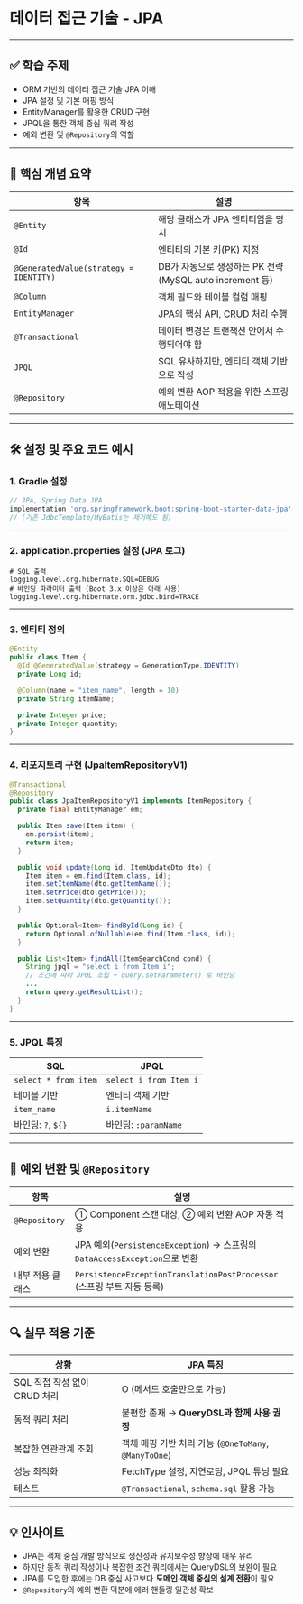 # 데이터 접근 기술 - JPA

---

## ✅ 학습 주제

* ORM 기반의 데이터 접근 기술 JPA 이해
* JPA 설정 및 기본 매핑 방식
* EntityManager를 활용한 CRUD 구현
* JPQL을 통한 객체 중심 쿼리 작성
* 예외 변환 및 `@Repository`의 역할

---

## 🧩 핵심 개념 요약

| 항목                                     | 설명                                           |
| -------------------------------------- | -------------------------------------------- |
| `@Entity`                              | 해당 클래스가 JPA 엔티티임을 명시                         |
| `@Id`                                  | 엔티티의 기본 키(PK) 지정                             |
| `@GeneratedValue(strategy = IDENTITY)` | DB가 자동으로 생성하는 PK 전략 (MySQL auto increment 등) |
| `@Column`                              | 객체 필드와 테이블 컬럼 매핑                             |
| `EntityManager`                        | JPA의 핵심 API, CRUD 처리 수행                      |
| `@Transactional`                       | 데이터 변경은 트랜잭션 안에서 수행되어야 함                     |
| `JPQL`                                 | SQL 유사하지만, 엔티티 객체 기반으로 작성                    |
| `@Repository`                          | 예외 변환 AOP 적용을 위한 스프링 애노테이션                   |

---

## 🛠️ 설정 및 주요 코드 예시

### 1. Gradle 설정

```groovy
// JPA, Spring Data JPA
implementation 'org.springframework.boot:spring-boot-starter-data-jpa'
// (기존 JdbcTemplate/MyBatis는 제거해도 됨)
```

---

### 2. application.properties 설정 (JPA 로그)

```properties
# SQL 출력
logging.level.org.hibernate.SQL=DEBUG
# 바인딩 파라미터 출력 (Boot 3.x 이상은 아래 사용)
logging.level.org.hibernate.orm.jdbc.bind=TRACE
```

---

### 3. 엔티티 정의

```java
@Entity
public class Item {
  @Id @GeneratedValue(strategy = GenerationType.IDENTITY)
  private Long id;

  @Column(name = "item_name", length = 10)
  private String itemName;

  private Integer price;
  private Integer quantity;
}
```

---

### 4. 리포지토리 구현 (JpaItemRepositoryV1)

```java
@Transactional
@Repository
public class JpaItemRepositoryV1 implements ItemRepository {
  private final EntityManager em;

  public Item save(Item item) {
    em.persist(item);
    return item;
  }

  public void update(Long id, ItemUpdateDto dto) {
    Item item = em.find(Item.class, id);
    item.setItemName(dto.getItemName());
    item.setPrice(dto.getPrice());
    item.setQuantity(dto.getQuantity());
  }

  public Optional<Item> findById(Long id) {
    return Optional.ofNullable(em.find(Item.class, id));
  }

  public List<Item> findAll(ItemSearchCond cond) {
    String jpql = "select i from Item i";
    // 조건에 따라 JPQL 조립 + query.setParameter() 로 바인딩
    ...
    return query.getResultList();
  }
}
```

---

### 5. JPQL 특징

| SQL                  | JPQL                   |
| -------------------- | ---------------------- |
| `select * from item` | `select i from Item i` |
| 테이블 기반               | 엔티티 객체 기반              |
| `item_name`          | `i.itemName`           |
| 바인딩: `?`, `${}`      | 바인딩: `:paramName`      |

---

## 🧩 예외 변환 및 `@Repository`

| 항목            | 설명                                                               |
| ------------- | ---------------------------------------------------------------- |
| `@Repository` | ① Component 스캔 대상, ② 예외 변환 AOP 자동 적용                             |
| 예외 변환         | JPA 예외(`PersistenceException`) → 스프링의 `DataAccessException`으로 변환 |
| 내부 적용 클래스     | `PersistenceExceptionTranslationPostProcessor` (스프링 부트 자동 등록)    |

---

## 🔍 실무 적용 기준

| 상황                   | JPA 특징                                      |
| -------------------- | ------------------------------------------- |
| SQL 직접 작성 없이 CRUD 처리 | O (메서드 호출만으로 가능)                            |
| 동적 쿼리 처리             | 불편함 존재 → **QueryDSL과 함께 사용 권장**             |
| 복잡한 연관관계 조회          | 객체 매핑 기반 처리 가능 (`@OneToMany`, `@ManyToOne`) |
| 성능 최적화               | FetchType 설정, 지연로딩, JPQL 튜닝 필요              |
| 테스트                  | `@Transactional`, `schema.sql` 활용 가능        |

---

## 💡 인사이트

* JPA는 객체 중심 개발 방식으로 생산성과 유지보수성 향상에 매우 유리
* 하지만 동적 쿼리 작성이나 복잡한 조건 쿼리에서는 QueryDSL의 보완이 필요
* JPA를 도입한 후에는 DB 중심 사고보다 **도메인 객체 중심의 설계 전환**이 필요
* `@Repository`의 예외 변환 덕분에 에러 핸들링 일관성 확보

